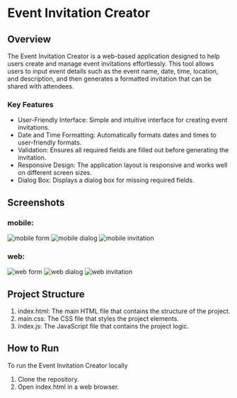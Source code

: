 # Event Invitation Creator

## Overview

The Event Invitation Creator is a web-based application designed to help users create and manage event invitations effortlessly. This tool allows users to input event details such as the event name, date, time, location, and description, and then generates a formatted invitation that can be shared with attendees.

### Key Features
- User-Friendly Interface: Simple and intuitive interface for creating event invitations.
- Date and Time Formatting: Automatically formats dates and times to user-friendly formats.
- Validation: Ensures all required fields are filled out before generating the invitation.
- Responsive Design: The application layout is responsive and works well on different screen sizes.
- Dialog Box: Displays a dialog box for missing required fields.

## Screenshots

### mobile:
![mobile form](screenshots/mobile_form.png)
![mobile dialog](screenshots/mobile_dialog.png)
![mobile invitation](screenshots/mobile_invitation.png)

### web:
![web form](screenshots/web_form.png)
![web dialog](screenshots/web_dialog.png)
![web invitation](screenshots/web_invitaion.png)


## Project Structure
1. index.html: The main HTML file that contains the structure of the project.
2. main.css: The CSS file that styles the project elements.
3. index.js: The JavaScript file that contains the project logic.

## How to Run
To run the Event Invitation Creator locally
1. Clone the repository.
2. Open index.html in a web browser.
